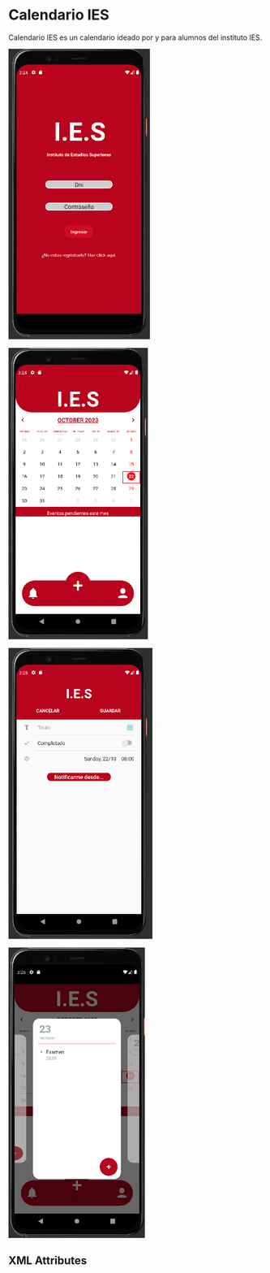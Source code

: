 # Calendario IES

Calendario IES es un calendario ideado por y para alumnos del instituto IES.


![](https://github.com/gonza613/CalendarioIES2/blob/master/art/InicioSesion.PNG)

![](https://github.com/gonza613/CalendarioIES2/blob/master/art/PantallaPrincipal.PNG)

![](https://github.com/gonza613/CalendarioIES2/blob/master/art/AgregarEvento.PNG)

![](https://github.com/gonza613/CalendarioIES2/blob/master/art/Campana.PNG)


## XML Attributes
